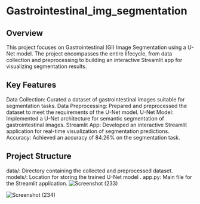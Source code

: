 # Gastrointestinal_img_segmentation

## Overview

This project focuses on Gastrointestinal (GI) Image Segmentation using a U-Net model. The project encompasses the entire lifecycle, from data collection and preprocessing to building an interactive Streamlit app for visualizing segmentation results.

## Key Features

Data Collection: Curated a dataset of gastrointestinal images suitable for segmentation tasks.
Data Preprocessing: Prepared and preprocessed the dataset to meet the requirements of the U-Net model.
U-Net Model: Implemented a U-Net architecture for semantic segmentation of gastrointestinal images.
Streamlit App: Developed an interactive Streamlit application for real-time visualization of segmentation predictions.
Accuracy: Achieved an accuracy of 84.26% on the segmentation task.

## Project Structure
data/: Directory containing the collected and preprocessed dataset.
models/: Location for storing the trained U-Net model .
app.py: Main file for the Streamlit application.
![Screenshot (233)](https://github.com/bhushanbkt/Gastrointestinal_img_segmentation/assets/91175596/b90c92da-2645-44f2-9f56-2011c6e89e9d)

![Screenshot (234)](https://github.com/bhushanbkt/Gastrointestinal_img_segmentation/assets/91175596/147cdf69-65f6-4087-840c-728b40b3b0fa)
